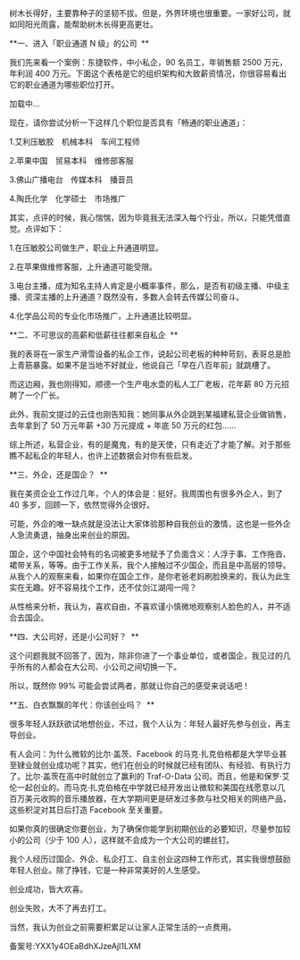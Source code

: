 树木长得好，主要靠种子的坚韧不拔。但是，外界环境也很重要。一家好公司，就如同阳光雨露，能帮助树木长得更高更壮。 

**一、进入「职业通道 N 级」的公司  **

我们先来看一个案例：东捷软件，中小私企，90 名员工，年销售额 2500 万元，年利润 400 万元。下面这个表格是它的组织架构和大致薪资情况，你很容易看出它的职业通道为哪些职位打开。 

  

加载中...

  

现在，请你尝试分析一下这样几个职位是否具有「畅通的职业通道」： 

1.艾利压敏胶　机械本科　车间工程师 

2.苹果中国　贸易本科　维修部客服 

3.佛山广播电台　传媒本科　播音员 

4.陶氏化学　化学硕士　市场推广 

其实，点评的时候，我心惴惴，因为毕竟我无法深入每个行业，所以，只能凭借直觉。点评如下： 

1.在压敏胶公司做生产，职业上升通道明显。 

2.在苹果做维修客服，上升通道可能受限。 

3.电台主播，成为知名主持人肯定是小概率事件，那么，是否有初级主播、中级主播、资深主播的上升通道？既然没有，多数人会转去传媒公司奋斗。 

4.化学品公司的专业化市场推广，上升通道比较明显。 

**二、不可思议的高薪和低薪往往都来自私企  **

我的表哥在一家生产滑雪设备的私企工作，说起公司老板的种种苛刻，表哥总是脸上青筋暴露。如果不是当地不好就业，他说自己「早在八百年前」就跳槽了。 

而这边厢，我也刚得知，顺德一个生产电水壶的私人工厂老板，花年薪 80 万元招聘了一个厂长。 

此外，我前文提过的云佳也刚告知我：她同事从外企跳到某福建私营企业做销售，去年拿到了 50 万元年薪 +30 万元提成 + 年底 50 万元的红包…… 

综上所述，私营企业，有的是魔鬼，有的是天使，只有走近了才能了解。对于那些瞧不起私企的年轻人，也许上述数据会对你有些启发。 

**三、外企，还是国企？  **

我在美资企业工作过几年，个人的体会是：挺好。我周围也有很多外企人，到了 40 多岁，回顾一下，依然觉得外企很好。 

可能，外企的唯一缺点就是没法让大家体验那种自我创业的激情，这也是一些外企人急流勇退，抽身出来创业的原因。 

国企，这个中国社会特有的名词被更多地赋予了负面含义：人浮于事、工作拖沓、裙带关系，等等。由于工作关系，我个人接触过不少国企，而且是中高层的领导。从我个人的观察来看，如果你在国企工作，是你老爸老妈刷脸换来的，我认为此生实在无趣。好不容易找个工作，还不仗剑江湖闯一闯？ 

从性格来分析，我认为，喜欢自由，不喜欢谨小慎微地观察别人脸色的人，并不适合去国企。 

**四、大公司好，还是小公司好？  **

这个问题我就不回答了，因为，除非你进了一个事业单位，或者国企，我见过的几乎所有的人都会在大公司、小公司之间切换一下。 

所以，既然你 99\% 可能会尝试两者，那就让你自己的感受来说话吧！ 

**五、白衣飘飘的年代：你该创业吗？  **

很多年轻人跃跃欲试地想创业，不过，我个人认为：年轻人最好先参与创业，再主导创业。 

有人会问：为什么微软的比尔·盖茨、Facebook 的马克·扎克伯格都是大学毕业甚至肄业就创业成功呢？其实，他们在创业的时候就已经有团队、有经验、有执行力了。比尔·盖茨在高中时就创立了赢利的 Traf-O-Data 公司。而且，他是和保罗·艾伦一起创业的。而马克·扎克伯格在中学就已经开发出让微软和美国在线愿意以几百万美元收购的音乐播放器，在大学期间更是研发过多款与社交相关的网络产品，这些积淀对其日后打造 Facebook 至关重要。 

如果你真的很确定你要创业，为了确保你能学到初期创业的必要知识，尽量参加较小的公司（少于 100 人），这样就不会成为一个大公司的螺丝钉。 

我个人经历过国企、外企、私企打工、自主创业这四种工作形式，其实我很想鼓励年轻人创业。除了挣钱，它是一种非常美好的人生感受。 

创业成功，皆大欢喜。 

创业失败，大不了再去打工。 

当然，我认为创业之前需要积累足以让家人正常生活的一点费用。 

备案号:YXX1y4OEaBdhXJzeAjI1LXM